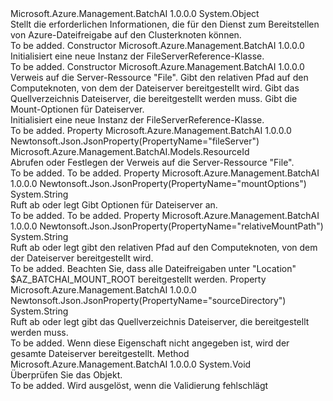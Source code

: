 <Type Name="FileServerReference" FullName="Microsoft.Azure.Management.BatchAI.Models.FileServerReference">
  <TypeSignature Language="C#" Value="public class FileServerReference" />
  <TypeSignature Language="ILAsm" Value=".class public auto ansi beforefieldinit FileServerReference extends System.Object" />
  <TypeSignature Language="DocId" Value="T:Microsoft.Azure.Management.BatchAI.Models.FileServerReference" />
  <TypeSignature Language="VB.NET" Value="Public Class FileServerReference" />
  <TypeSignature Language="F#" Value="type FileServerReference = class" />
  <AssemblyInfo>
    <AssemblyName>Microsoft.Azure.Management.BatchAI</AssemblyName>
    <AssemblyVersion>1.0.0.0</AssemblyVersion>
  </AssemblyInfo>
  <Base>
    <BaseTypeName>System.Object</BaseTypeName>
  </Base>
  <Interfaces />
  <Docs>
    <summary>
            Stellt die erforderlichen Informationen, die für den Dienst zum Bereitstellen von Azure-Dateifreigabe auf den Clusterknoten können.
            </summary>
    <remarks>To be added.</remarks>
  </Docs>
  <Members>
    <Member MemberName=".ctor">
      <MemberSignature Language="C#" Value="public FileServerReference ();" />
      <MemberSignature Language="ILAsm" Value=".method public hidebysig specialname rtspecialname instance void .ctor() cil managed" />
      <MemberSignature Language="DocId" Value="M:Microsoft.Azure.Management.BatchAI.Models.FileServerReference.#ctor" />
      <MemberSignature Language="VB.NET" Value="Public Sub New ()" />
      <MemberType>Constructor</MemberType>
      <AssemblyInfo>
        <AssemblyName>Microsoft.Azure.Management.BatchAI</AssemblyName>
        <AssemblyVersion>1.0.0.0</AssemblyVersion>
      </AssemblyInfo>
      <Parameters />
      <Docs>
        <summary>
            Initialisiert eine neue Instanz der FileServerReference-Klasse.
            </summary>
        <remarks>To be added.</remarks>
      </Docs>
    </Member>
    <Member MemberName=".ctor">
      <MemberSignature Language="C#" Value="public FileServerReference (Microsoft.Azure.Management.BatchAI.Models.ResourceId fileServer, string relativeMountPath, string sourceDirectory = null, string mountOptions = null);" />
      <MemberSignature Language="ILAsm" Value=".method public hidebysig specialname rtspecialname instance void .ctor(class Microsoft.Azure.Management.BatchAI.Models.ResourceId fileServer, string relativeMountPath, string sourceDirectory, string mountOptions) cil managed" />
      <MemberSignature Language="DocId" Value="M:Microsoft.Azure.Management.BatchAI.Models.FileServerReference.#ctor(Microsoft.Azure.Management.BatchAI.Models.ResourceId,System.String,System.String,System.String)" />
      <MemberSignature Language="VB.NET" Value="Public Sub New (fileServer As ResourceId, relativeMountPath As String, Optional sourceDirectory As String = null, Optional mountOptions As String = null)" />
      <MemberSignature Language="F#" Value="new Microsoft.Azure.Management.BatchAI.Models.FileServerReference : Microsoft.Azure.Management.BatchAI.Models.ResourceId * string * string * string -&gt; Microsoft.Azure.Management.BatchAI.Models.FileServerReference" Usage="new Microsoft.Azure.Management.BatchAI.Models.FileServerReference (fileServer, relativeMountPath, sourceDirectory, mountOptions)" />
      <MemberType>Constructor</MemberType>
      <AssemblyInfo>
        <AssemblyName>Microsoft.Azure.Management.BatchAI</AssemblyName>
        <AssemblyVersion>1.0.0.0</AssemblyVersion>
      </AssemblyInfo>
      <Parameters>
        <Parameter Name="fileServer" Type="Microsoft.Azure.Management.BatchAI.Models.ResourceId" />
        <Parameter Name="relativeMountPath" Type="System.String" />
        <Parameter Name="sourceDirectory" Type="System.String" />
        <Parameter Name="mountOptions" Type="System.String" />
      </Parameters>
      <Docs>
        <param name="fileServer">Verweis auf die Server-Ressource "File".</param>
        <param name="relativeMountPath">Gibt den relativen Pfad auf den Computeknoten, von dem der Dateiserver bereitgestellt wird.</param>
        <param name="sourceDirectory">Gibt das Quellverzeichnis Dateiserver, die bereitgestellt werden muss.</param>
        <param name="mountOptions">Gibt die Mount-Optionen für Dateiserver.</param>
        <summary>
            Initialisiert eine neue Instanz der FileServerReference-Klasse.
            </summary>
        <remarks>To be added.</remarks>
      </Docs>
    </Member>
    <Member MemberName="FileServer">
      <MemberSignature Language="C#" Value="public Microsoft.Azure.Management.BatchAI.Models.ResourceId FileServer { get; set; }" />
      <MemberSignature Language="ILAsm" Value=".property instance class Microsoft.Azure.Management.BatchAI.Models.ResourceId FileServer" />
      <MemberSignature Language="DocId" Value="P:Microsoft.Azure.Management.BatchAI.Models.FileServerReference.FileServer" />
      <MemberSignature Language="VB.NET" Value="Public Property FileServer As ResourceId" />
      <MemberSignature Language="F#" Value="member this.FileServer : Microsoft.Azure.Management.BatchAI.Models.ResourceId with get, set" Usage="Microsoft.Azure.Management.BatchAI.Models.FileServerReference.FileServer" />
      <MemberType>Property</MemberType>
      <AssemblyInfo>
        <AssemblyName>Microsoft.Azure.Management.BatchAI</AssemblyName>
        <AssemblyVersion>1.0.0.0</AssemblyVersion>
      </AssemblyInfo>
      <Attributes>
        <Attribute>
          <AttributeName>Newtonsoft.Json.JsonProperty(PropertyName="fileServer")</AttributeName>
        </Attribute>
      </Attributes>
      <ReturnValue>
        <ReturnType>Microsoft.Azure.Management.BatchAI.Models.ResourceId</ReturnType>
      </ReturnValue>
      <Docs>
        <summary>
            Abrufen oder Festlegen der Verweis auf die Server-Ressource "File".
            </summary>
        <value>To be added.</value>
        <remarks>To be added.</remarks>
      </Docs>
    </Member>
    <Member MemberName="MountOptions">
      <MemberSignature Language="C#" Value="public string MountOptions { get; set; }" />
      <MemberSignature Language="ILAsm" Value=".property instance string MountOptions" />
      <MemberSignature Language="DocId" Value="P:Microsoft.Azure.Management.BatchAI.Models.FileServerReference.MountOptions" />
      <MemberSignature Language="VB.NET" Value="Public Property MountOptions As String" />
      <MemberSignature Language="F#" Value="member this.MountOptions : string with get, set" Usage="Microsoft.Azure.Management.BatchAI.Models.FileServerReference.MountOptions" />
      <MemberType>Property</MemberType>
      <AssemblyInfo>
        <AssemblyName>Microsoft.Azure.Management.BatchAI</AssemblyName>
        <AssemblyVersion>1.0.0.0</AssemblyVersion>
      </AssemblyInfo>
      <Attributes>
        <Attribute>
          <AttributeName>Newtonsoft.Json.JsonProperty(PropertyName="mountOptions")</AttributeName>
        </Attribute>
      </Attributes>
      <ReturnValue>
        <ReturnType>System.String</ReturnType>
      </ReturnValue>
      <Docs>
        <summary>
            Ruft ab oder legt Gibt Optionen für Dateiserver an.
            </summary>
        <value>To be added.</value>
        <remarks>To be added.</remarks>
      </Docs>
    </Member>
    <Member MemberName="RelativeMountPath">
      <MemberSignature Language="C#" Value="public string RelativeMountPath { get; set; }" />
      <MemberSignature Language="ILAsm" Value=".property instance string RelativeMountPath" />
      <MemberSignature Language="DocId" Value="P:Microsoft.Azure.Management.BatchAI.Models.FileServerReference.RelativeMountPath" />
      <MemberSignature Language="VB.NET" Value="Public Property RelativeMountPath As String" />
      <MemberSignature Language="F#" Value="member this.RelativeMountPath : string with get, set" Usage="Microsoft.Azure.Management.BatchAI.Models.FileServerReference.RelativeMountPath" />
      <MemberType>Property</MemberType>
      <AssemblyInfo>
        <AssemblyName>Microsoft.Azure.Management.BatchAI</AssemblyName>
        <AssemblyVersion>1.0.0.0</AssemblyVersion>
      </AssemblyInfo>
      <Attributes>
        <Attribute>
          <AttributeName>Newtonsoft.Json.JsonProperty(PropertyName="relativeMountPath")</AttributeName>
        </Attribute>
      </Attributes>
      <ReturnValue>
        <ReturnType>System.String</ReturnType>
      </ReturnValue>
      <Docs>
        <summary>
            Ruft ab oder legt gibt den relativen Pfad auf den Computeknoten, von dem der Dateiserver bereitgestellt wird.
            </summary>
        <value>To be added.</value>
        <remarks>
            Beachten Sie, dass alle Dateifreigaben unter "Location" $AZ_BATCHAI_MOUNT_ROOT bereitgestellt werden.
            </remarks>
      </Docs>
    </Member>
    <Member MemberName="SourceDirectory">
      <MemberSignature Language="C#" Value="public string SourceDirectory { get; set; }" />
      <MemberSignature Language="ILAsm" Value=".property instance string SourceDirectory" />
      <MemberSignature Language="DocId" Value="P:Microsoft.Azure.Management.BatchAI.Models.FileServerReference.SourceDirectory" />
      <MemberSignature Language="VB.NET" Value="Public Property SourceDirectory As String" />
      <MemberSignature Language="F#" Value="member this.SourceDirectory : string with get, set" Usage="Microsoft.Azure.Management.BatchAI.Models.FileServerReference.SourceDirectory" />
      <MemberType>Property</MemberType>
      <AssemblyInfo>
        <AssemblyName>Microsoft.Azure.Management.BatchAI</AssemblyName>
        <AssemblyVersion>1.0.0.0</AssemblyVersion>
      </AssemblyInfo>
      <Attributes>
        <Attribute>
          <AttributeName>Newtonsoft.Json.JsonProperty(PropertyName="sourceDirectory")</AttributeName>
        </Attribute>
      </Attributes>
      <ReturnValue>
        <ReturnType>System.String</ReturnType>
      </ReturnValue>
      <Docs>
        <summary>
            Ruft ab oder legt gibt das Quellverzeichnis Dateiserver, die bereitgestellt werden muss.
            </summary>
        <value>To be added.</value>
        <remarks>
            Wenn diese Eigenschaft nicht angegeben ist, wird der gesamte Dateiserver bereitgestellt.
            </remarks>
      </Docs>
    </Member>
    <Member MemberName="Validate">
      <MemberSignature Language="C#" Value="public virtual void Validate ();" />
      <MemberSignature Language="ILAsm" Value=".method public hidebysig newslot virtual instance void Validate() cil managed" />
      <MemberSignature Language="DocId" Value="M:Microsoft.Azure.Management.BatchAI.Models.FileServerReference.Validate" />
      <MemberSignature Language="VB.NET" Value="Public Overridable Sub Validate ()" />
      <MemberSignature Language="F#" Value="abstract member Validate : unit -&gt; unit&#xA;override this.Validate : unit -&gt; unit" Usage="fileServerReference.Validate " />
      <MemberType>Method</MemberType>
      <AssemblyInfo>
        <AssemblyName>Microsoft.Azure.Management.BatchAI</AssemblyName>
        <AssemblyVersion>1.0.0.0</AssemblyVersion>
      </AssemblyInfo>
      <ReturnValue>
        <ReturnType>System.Void</ReturnType>
      </ReturnValue>
      <Parameters />
      <Docs>
        <summary>
            Überprüfen Sie das Objekt.
            </summary>
        <remarks>To be added.</remarks>
        <exception cref="T:Microsoft.Rest.ValidationException">
            Wird ausgelöst, wenn die Validierung fehlschlägt
            </exception>
      </Docs>
    </Member>
  </Members>
</Type>
